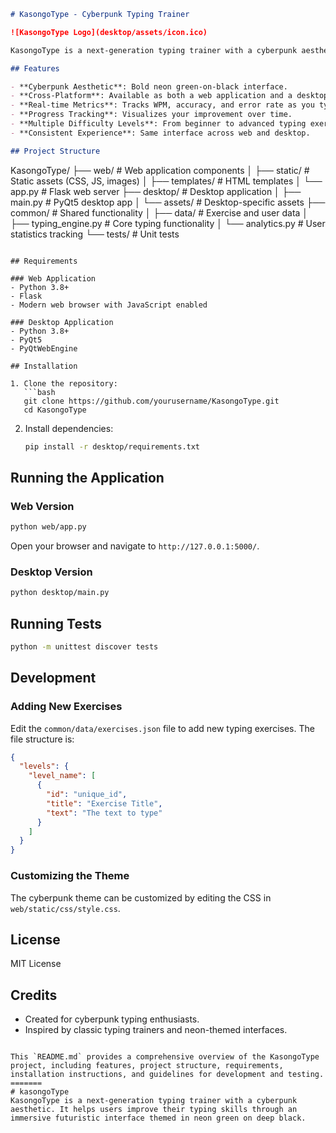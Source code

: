 ```markdown
# KasongoType - Cyberpunk Typing Trainer

![KasongoType Logo](desktop/assets/icon.ico)

KasongoType is a next-generation typing trainer with a cyberpunk aesthetic. It helps users improve their typing skills through an immersive futuristic interface themed in neon green on deep black.

## Features

- **Cyberpunk Aesthetic**: Bold neon green-on-black interface.
- **Cross-Platform**: Available as both a web application and a desktop app.
- **Real-time Metrics**: Tracks WPM, accuracy, and error rate as you type.
- **Progress Tracking**: Visualizes your improvement over time.
- **Multiple Difficulty Levels**: From beginner to advanced typing exercises.
- **Consistent Experience**: Same interface across web and desktop.

## Project Structure

```
KasongoType/
├── web/               # Web application components
│   ├── static/        # Static assets (CSS, JS, images)
│   ├── templates/     # HTML templates
│   └── app.py         # Flask web server
├── desktop/           # Desktop application
│   ├── main.py        # PyQt5 desktop app
│   └── assets/        # Desktop-specific assets
├── common/            # Shared functionality
│   ├── data/          # Exercise and user data
│   ├── typing_engine.py  # Core typing functionality
│   └── analytics.py   # User statistics tracking
└── tests/             # Unit tests
```

## Requirements

### Web Application
- Python 3.8+
- Flask
- Modern web browser with JavaScript enabled

### Desktop Application
- Python 3.8+
- PyQt5
- PyQtWebEngine

## Installation

1. Clone the repository:
   ```bash
   git clone https://github.com/yourusername/KasongoType.git
   cd KasongoType
   ```

2. Install dependencies:
   ```bash
   pip install -r desktop/requirements.txt
   ```

## Running the Application

### Web Version

```bash
python web/app.py
```

Open your browser and navigate to `http://127.0.0.1:5000/`.

### Desktop Version

```bash
python desktop/main.py
```

## Running Tests

```bash
python -m unittest discover tests
```

## Development

### Adding New Exercises

Edit the `common/data/exercises.json` file to add new typing exercises. The file structure is:

```json
{
  "levels": {
    "level_name": [
      {
        "id": "unique_id",
        "title": "Exercise Title",
        "text": "The text to type"
      }
    ]
  }
}
```

### Customizing the Theme

The cyberpunk theme can be customized by editing the CSS in `web/static/css/style.css`.

## License

MIT License

## Credits

- Created for cyberpunk typing enthusiasts.
- Inspired by classic typing trainers and neon-themed interfaces.
```

This `README.md` provides a comprehensive overview of the KasongoType project, including features, project structure, requirements, installation instructions, and guidelines for development and testing.
=======
# kasongoType
KasongoType is a next-generation typing trainer with a cyberpunk aesthetic. It helps users improve their typing skills through an immersive futuristic interface themed in neon green on deep black.
